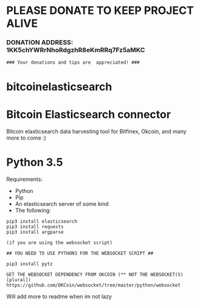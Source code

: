 # PLEASE DONATE TO KEEP PROJECT ALIVE

### DONATION ADDRESS: 1KK5chYWRrNhoRdgzhR8eKmRRq7Fz5aMKC

```
### Your donations and tips are  appreciated! ### 
```

# bitcoinelasticsearch
# Bitcoin Elasticsearch connector 
Bitcoin elasticsearch data harvesting tool for Bitfinex, Okcoin, and many more to come :)  


# Python 3.5
Requirements: 
* Python
* Pip 
* An elasticsearch server of some kind
* The following: 
```
pip3 install elasticsearch
pip3 install requests
pip3 install argparse

(if you are using the websocket script) 

## YOU NEED TO USE PYTHON3 FOR THE WEBSOCKET SCRIPT ##

pip3 install pytz

GET THE WEBSOCKET DEPENDENCY FROM OKCOIN (** NOT THE WEBSOCKET(S) [plural]) 
https://github.com/OKCoin/websocket/tree/master/python/websocket
``` 

Will add more to readme when im not lazy 

